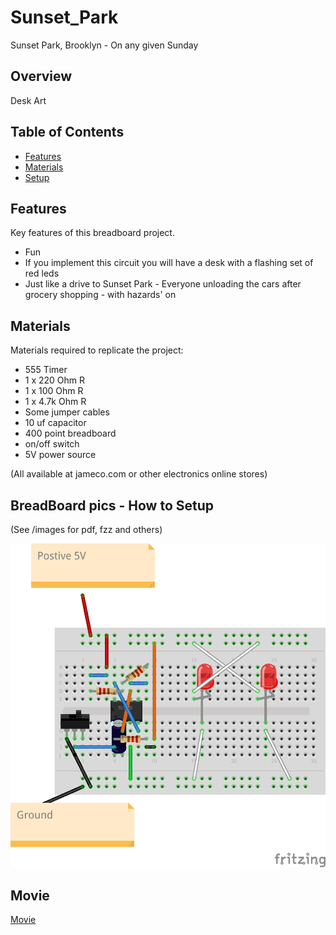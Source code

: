 # Sunset_Park
Sunset Park, Brooklyn - On any given Sunday

## Overview

Desk Art

## Table of Contents

- [Features](#features)
- [Materials](#materials)
- [Setup](#setup)

## Features

Key features of this breadboard project.

- Fun 
- If you implement this circuit you will have a desk with a flashing set of red  leds
- Just like a drive to Sunset Park - Everyone unloading the cars after grocery shopping - with hazards' on

## Materials

Materials required to replicate the project:

- 555 Timer
- 1 x 220 Ohm R
- 1 x 100 Ohm R
- 1 x 4.7k Ohm R
- Some jumper cables
- 10 uf capacitor
- 400 point breadboard
- on/off switch
- 5V power source

(All available at jameco.com or other electronics online stores)

## BreadBoard pics - How to Setup 
(See /images for pdf, fzz and others)

![Circuit](images/sunset_park.png)

## Movie
[Movie](https://github.com/jouellnyc/Sunset_Park/raw/main/images/movie.mp4)





